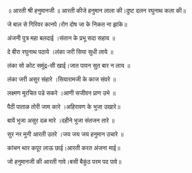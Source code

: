 ॥ आरती श्री हनुमानजी ॥
आरती कीजे हनुमान लाला की।दुष्ट दलन रघुनाथ कला की॥

जे बाल से गिरिवर कानपे।रोग दोष जा के निकत ना झांके॥

अंजनी पुत्र महा बलदाई ।संतान के प्रभू सदा सहाय ॥

दे बीरा रघुनाथ पठाये ।लंका जरी सिया सुधी लाये ॥

लंका सो कोट समुंद्र-सी खाई।जात पावन सुत बार न लाय ॥

लंका जरी असुर संहारे ।सियारामजी के काज संवरे ॥

लक्ष्मण मूरचित पडे सकरे ।आणी सजीवन प्राण उभे ॥

पैठी पाताळ तोरी जाम कारे ।अहिरावण के भुजा उखारे॥

बायें भुजा असुर दळ मारे ।दहीने भुजा संतजन तारे ॥

सुर नर मुनी आरती उतरे ।जय जय जय हनुमान उचारे ॥

कांचन थार कपूर लाऊ छाई।आरती करत अंजना माई॥

जो हनुमानजी की आरती गावे।बसी बैकुंठ परम पद पावे॥